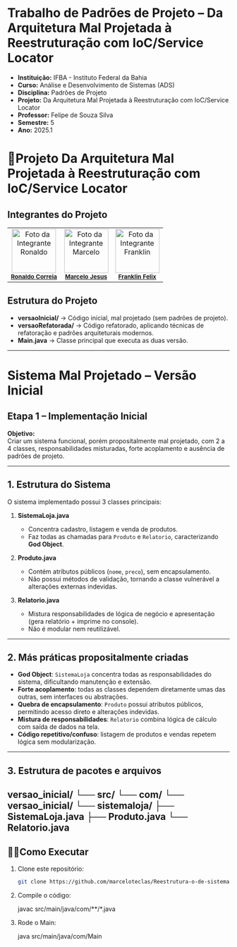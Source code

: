 # Trabalho de Padrões de Projeto – Da Arquitetura Mal Projetada à Reestruturação com IoC/Service Locator
- **Instituição:** IFBA - Instituto Federal da Bahia
- **Curso:** Análise e Desenvolvimento de Sistemas (ADS)
- **Disciplina:** Padrões de Projeto 
- **Projeto:** Da Arquitetura Mal Projetada à Reestruturação com IoC/Service Locator
- **Professor:** Felipe de Souza Silva
- **Semestre:** 5
- **Ano:** 2025.1

# 📌Projeto Da Arquitetura Mal Projetada à Reestruturação com IoC/Service Locator

## Integrantes do Projeto

<table>
  <tr>
        <td align="center">
      <img src="https://avatars.githubusercontent.com/u/129338943?v=4" width="100px;" alt="Foto da Integrante Ronaldo"/><br />
      <sub><b><a href="https://github.com/Ronaldo-Correia">Ronaldo Correia</a></b></sub>
    </td>
    <td align="center">
      <img src="https://avatars.githubusercontent.com/u/114780494?v=4" width="100px;" alt="Foto da Integrante Marcelo"/><br />
      <sub><b><a href="https://github.com/marceloteclas">Marcelo Jesus</a></b></sub>
    </td>
    <td align="center">
      <img src="https://avatars.githubusercontent.com/u/129909472?v=4" width="100px;" alt="Foto da Integrante Franklin"/><br />
      <sub><b><a href="https://github.com/FranklinFelixADS">Franklin Felix</a></b></sub>
    </td>

  </tr>
</table>

## Estrutura do Projeto
- **versaoInicial/** → Código inicial, mal projetado (sem padrões de projeto).
- **versaoRefatorada/** → Código refatorado, aplicando técnicas de refatoração e padrões arquiteturais modernos.
- **Main.java** → Classe principal que executa as duas versão.

---

# Sistema Mal Projetado – Versão Inicial

## Etapa 1 – Implementação Inicial

**Objetivo:**  
Criar um sistema funcional, porém propositalmente mal projetado, com 2 a 4 classes, responsabilidades misturadas, forte acoplamento e ausência de padrões de projeto.

---

## 1. Estrutura do Sistema

O sistema implementado possui 3 classes principais:

1. **SistemaLoja.java**  
   - Concentra cadastro, listagem e venda de produtos.  
   - Faz todas as chamadas para `Produto` e `Relatorio`, caracterizando **God Object**.  

2. **Produto.java**  
   - Contém atributos públicos (`nome`, `preco`), sem encapsulamento.  
   - Não possui métodos de validação, tornando a classe vulnerável a alterações externas indevidas.  

3. **Relatorio.java**  
   - Mistura responsabilidades de lógica de negócio e apresentação (gera relatório + imprime no console).  
   - Não é modular nem reutilizável.

---

## 2. Más práticas propositalmente criadas

- **God Object**: `SistemaLoja` concentra todas as responsabilidades do sistema, dificultando manutenção e extensão.  
- **Forte acoplamento**: todas as classes dependem diretamente umas das outras, sem interfaces ou abstrações.  
- **Quebra de encapsulamento**: `Produto` possui atributos públicos, permitindo acesso direto e alterações indevidas.  
- **Mistura de responsabilidades**: `Relatorio` combina lógica de cálculo com saída de dados na tela.  
- **Código repetitivo/confuso**: listagem de produtos e vendas repetem lógica sem modularização.  

---

## 3. Estrutura de pacotes e arquivos

versao_inicial/
└── src/
└── com/
└── versao_inicial/
└── sistemaloja/
├── SistemaLoja.java
├── Produto.java
└── Relatorio.java
---

## 👨‍💻Como Executar
1. Clone este repositório:
   ```bash
   git clone https://github.com/marceloteclas/Reestrutura-o-de-sistema-mal-projetado-com-Ioc-Service-Locator.git 
   ```
2. Compile o código:
   
   javac src/main/java/com/**/*.java
 
4. Rode o Main:
   
   java src/main/java/com/Main
